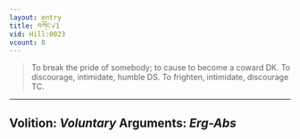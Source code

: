 ```yaml
---
layout: entry
title: བཀོང་√1
vid: Hill:0023
vcount: 0
---
```

> To break the pride of somebody; to cause to become a coward DK\. To discourage, intimidate, humble DS\. To frighten, intimidate, discourage TC\.

---
Volition: _Voluntary_
Arguments: _Erg-Abs_
---

